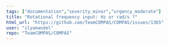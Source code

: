 ```yaml
---
tags: ["documentation","severity_minor","urgency_moderate"]
title: "Rotational frequency input: Hz or rad/s ?"
html_url: "https://github.com/TeamCOMPAS/COMPAS/issues/1365"
user: "ilyamandel"
repo: "TeamCOMPAS/COMPAS"
---
```


